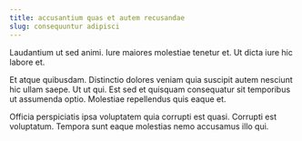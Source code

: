 ```yaml
---
title: accusantium quas et autem recusandae
slug: consequuntur adipisci
---
```


Laudantium ut sed animi. Iure maiores molestiae tenetur et. Ut dicta iure hic labore et.

Et atque quibusdam. Distinctio dolores veniam quia suscipit autem nesciunt hic ullam saepe. Ut ut qui. Est sed et quisquam consequatur sit temporibus ut assumenda optio. Molestiae repellendus quis eaque et.

Officia perspiciatis ipsa voluptatem quia corrupti est quasi. Corrupti est voluptatum. Tempora sunt eaque molestias nemo accusamus illo qui.

